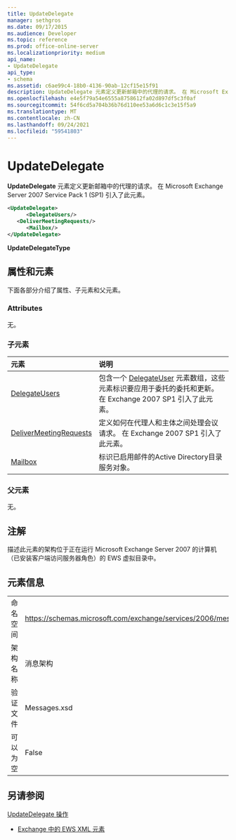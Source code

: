 ```yaml
---
title: UpdateDelegate
manager: sethgros
ms.date: 09/17/2015
ms.audience: Developer
ms.topic: reference
ms.prod: office-online-server
ms.localizationpriority: medium
api_name:
- UpdateDelegate
api_type:
- schema
ms.assetid: c6ae99c4-18b0-4136-90ab-12cf15e15f91
description: UpdateDelegate 元素定义更新邮箱中的代理的请求。 在 Microsoft Exchange Server 2007 Service Pack 1 (SP1) 引入了此元素。
ms.openlocfilehash: e4e5f79a54e6555a8758612fa02d897df5c3f0af
ms.sourcegitcommit: 54f6cd5a704b36b76d110ee53a6d6c1c3e15f5a9
ms.translationtype: MT
ms.contentlocale: zh-CN
ms.lasthandoff: 09/24/2021
ms.locfileid: "59541803"
---
```

# <a name="updatedelegate"></a>UpdateDelegate

**UpdateDelegate** 元素定义更新邮箱中的代理的请求。 在 Microsoft Exchange Server 2007 Service Pack 1 (SP1) 引入了此元素。 
  
```xml
<UpdateDelegate>
      <DelegateUsers/>
   <DeliverMeetingRequests/>
      <Mailbox/>
</UpdateDelegate>
```

 **UpdateDelegateType**
## <a name="attributes-and-elements"></a>属性和元素

下面各部分介绍了属性、子元素和父元素。
  
### <a name="attributes"></a>Attributes

无。
  
### <a name="child-elements"></a>子元素

|**元素**|**说明**|
|:-----|:-----|
|[DelegateUsers](delegateusers.md) <br/> |包含一个 [DelegateUser](delegateuser.md) 元素数组，这些元素标识要应用于委托的委托和更新。 在 Exchange 2007 SP1 引入了此元素。  <br/> |
|[DeliverMeetingRequests](delivermeetingrequests.md) <br/> |定义如何在代理人和主体之间处理会议请求。 在 Exchange 2007 SP1 引入了此元素。  <br/> |
|[Mailbox](mailbox.md) <br/> |标识已启用邮件的Active Directory目录服务对象。  <br/> |
   
### <a name="parent-elements"></a>父元素

无。
  
## <a name="remarks"></a>注解

描述此元素的架构位于正在运行 Microsoft Exchange Server 2007 的计算机（已安装客户端访问服务器角色）的 EWS 虚拟目录中。
  
## <a name="element-information"></a>元素信息

|||
|:-----|:-----|
|命名空间  <br/> |https://schemas.microsoft.com/exchange/services/2006/messages  <br/> |
|架构名称  <br/> |消息架构  <br/> |
|验证文件  <br/> |Messages.xsd  <br/> |
|可以为空  <br/> |False  <br/> |
   
## <a name="see-also"></a>另请参阅



[UpdateDelegate 操作](updatedelegate-operation.md)


- [Exchange 中的 EWS XML 元素](ews-xml-elements-in-exchange.md)

